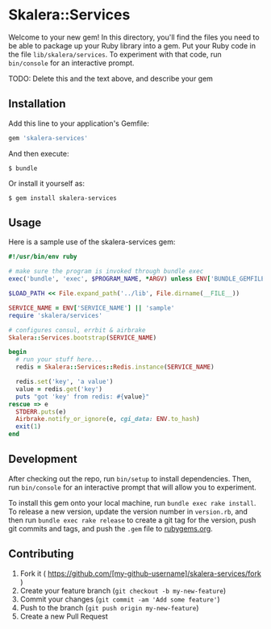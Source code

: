 # Skalera::Services

Welcome to your new gem! In this directory, you'll find the files you need to be able to package up your Ruby library into a gem. Put your Ruby code in the file `lib/skalera/services`. To experiment with that code, run `bin/console` for an interactive prompt.

TODO: Delete this and the text above, and describe your gem

## Installation

Add this line to your application's Gemfile:

```ruby
gem 'skalera-services'
```

And then execute:

    $ bundle

Or install it yourself as:

    $ gem install skalera-services

## Usage
Here is a sample use of the skalera-services gem:

```ruby
#!/usr/bin/env ruby

# make sure the program is invoked through bundle exec
exec('bundle', 'exec', $PROGRAM_NAME, *ARGV) unless ENV['BUNDLE_GEMFILE']

$LOAD_PATH << File.expand_path('../lib', File.dirname(__FILE__))

SERVICE_NAME = ENV['SERVICE_NAME'] || 'sample'
require 'skalera/services'

# configures consul, errbit & airbrake
Skalera::Services.bootstrap(SERVICE_NAME)

begin
  # run your stuff here...
  redis = Skalera::Services::Redis.instance(SERVICE_NAME)

  redis.set('key', 'a value')
  value = redis.get('key')
  puts "got 'key' from redis: #{value}"
rescue => e
  STDERR.puts(e)
  Airbrake.notify_or_ignore(e, cgi_data: ENV.to_hash)
  exit(1)
end
```

## Development

After checking out the repo, run `bin/setup` to install dependencies. Then, run `bin/console` for an interactive prompt that will allow you to experiment.

To install this gem onto your local machine, run `bundle exec rake install`. To release a new version, update the version number in `version.rb`, and then run `bundle exec rake release` to create a git tag for the version, push git commits and tags, and push the `.gem` file to [rubygems.org](https://rubygems.org).

## Contributing

1. Fork it ( https://github.com/[my-github-username]/skalera-services/fork )
2. Create your feature branch (`git checkout -b my-new-feature`)
3. Commit your changes (`git commit -am 'Add some feature'`)
4. Push to the branch (`git push origin my-new-feature`)
5. Create a new Pull Request
